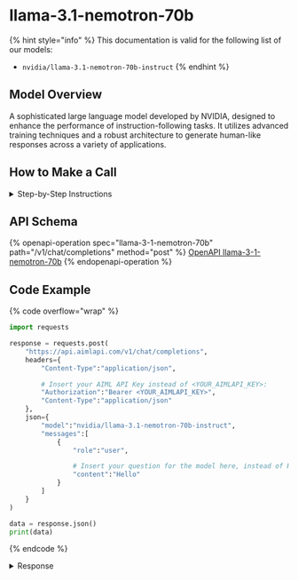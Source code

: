# llama-3.1-nemotron-70b

{% hint style="info" %}
This documentation is valid for the following list of our models:

* `nvidia/llama-3.1-nemotron-70b-instruct`
{% endhint %}

## Model Overview

A sophisticated large language model developed by NVIDIA, designed to enhance the performance of instruction-following tasks. It utilizes advanced training techniques and a robust architecture to generate human-like responses across a variety of applications.

## How to Make a Call

<details>

<summary>Step-by-Step Instructions</summary>

### :digit\_one:  Setup You Can’t Skip

:black\_small\_square:  [**Create an Account**](https://aimlapi.com/app/sign-up): Visit the AI/ML API website and create an account (if you don’t have one yet).\
:black\_small\_square:  [**Generate an API Key**](https://aimlapi.com/app/keys): After logging in, navigate to your account dashboard and generate your API key. Ensure that key is enabled on UI.

### &#x20;:digit\_two:  Copy the code example

At the bottom of this page, you'll find [a code example](llama-3.1-nemotron-70b.md#code-example) that shows how to structure the request. Choose the code snippet in your preferred programming language and copy it into your development environment.

### :digit\_three:  Modify the code example

:black\_small\_square:  Replace `<YOUR_AIMLAPI_KEY>` with your actual AI/ML API key from your account.\
:black\_small\_square:  Insert your question or request into the `content` field—this is what the model will respond to.

### :digit\_four:  <sup><sub><mark style="background-color:yellow;">(Optional)<mark style="background-color:yellow;"><sub></sup> Adjust other optional parameters if needed

Only `model` and `messages` are required parameters for this model (and we’ve already filled them in for you in the example), but you can include optional parameters if needed to adjust the model’s behavior. Below, you can find the corresponding [API schema](llama-3.1-nemotron-70b.md#api-schema), which lists all available parameters along with notes on how to use them.

### :digit\_five:  Run your modified code

Run your modified code in your development environment. Response time depends on various factors, but for simple prompts it rarely exceeds a few seconds.

{% hint style="success" %}
If you need a more detailed walkthrough for setting up your development environment and making a request step by step — feel free to use our [Quickstart guide](../../../quickstart/setting-up.md).
{% endhint %}

</details>

## API Schema

{% openapi-operation spec="llama-3-1-nemotron-70b" path="/v1/chat/completions" method="post" %}
[OpenAPI llama-3-1-nemotron-70b](https://raw.githubusercontent.com/aimlapi/api-docs/refs/heads/main/docs/api-references/text-models-llm/NVIDIA/llama-3.1-nemotron-70b.json)
{% endopenapi-operation %}

## Code Example

{% code overflow="wrap" %}
```python
import requests

response = requests.post(
    "https://api.aimlapi.com/v1/chat/completions",
    headers={
        "Content-Type":"application/json", 

        # Insert your AIML API Key instead of <YOUR_AIMLAPI_KEY>:
        "Authorization":"Bearer <YOUR_AIMLAPI_KEY>",
        "Content-Type":"application/json"
    },
    json={
        "model":"nvidia/llama-3.1-nemotron-70b-instruct",
        "messages":[
            {
                "role":"user",

                # Insert your question for the model here, instead of Hello:
                "content":"Hello"
            }
        ]
    }
)

data = response.json()
print(data)
```
{% endcode %}

<details>

<summary>Response</summary>

{% code overflow="wrap" %}
```json5
{'id': 'gen-1744191323-N0aZy5UyzpOYfRwYbik3', 'object': 'chat.completion', 'choices': [{'index': 0, 'finish_reason': 'stop', 'logprobs': {'content': [], 'refusal': []}, 'message': {'role': 'assistant', 'content': "Hello!\n\nHow can I assist you today? Do you have:\n\n1. **A question** on a specific topic you'd like answered?\n2. **A problem** you're trying to solve and need help with?\n3. **A topic** you'd like to **discuss**?\n4. **A game or activity** in mind (e.g., trivia, word games, storytelling)?\n5. **Something else** on your mind (feel free to surprise me)?\n\nPlease respond with a number or describe what's on your mind, and I'll do my best to help!", 'refusal': None}}], 'created': 1744191323, 'model': 'nvidia/llama-3.1-nemotron-70b-instruct', 'usage': {'prompt_tokens': 11, 'completion_tokens': 78, 'total_tokens': 89}}
```
{% endcode %}

</details>
